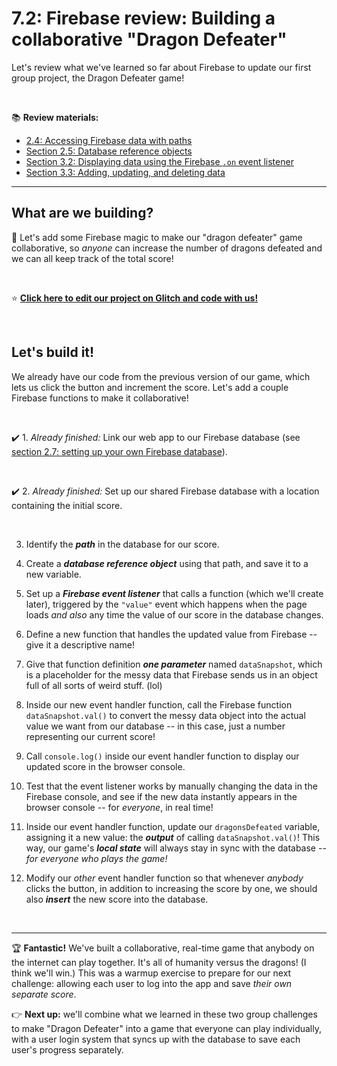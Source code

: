 # 7.2: Firebase review: Building a collaborative "Dragon Defeater"

Let's review what we've learned so far about Firebase to update our first group project, the Dragon Defeater game!

<br/>

:books: **Review materials:**

  - [2.4: Accessing Firebase data with paths](https://github.com/LearnTeachCode/intro-javascript-class/blob/may-2018-int/week-2/2-4-firebase-paths.md)
  - [Section 2.5: Database reference objects](https://github.com/LearnTeachCode/intro-javascript-class/blob/may-2018-int/week-2/2-5-firebase-reference-objects.md)
  - [Section 3.2: Displaying data using the Firebase `.on` event listener](https://github.com/LearnTeachCode/intro-javascript-class/blob/may-2018-int/week-3/3-2-firebase-event-listener.md)
  - [Section 3.3: Adding, updating, and deleting data](https://github.com/LearnTeachCode/intro-javascript-class/blob/may-2018-int/week-3/3-3-firebase-set-remove.md)

<hr/>

## What are we building?

:hammer: Let's add some Firebase magic to make our "dragon defeater" game collaborative, so *anyone* can increase the number of dragons defeated and we can all keep track of the total score!

<br/>

:star: **[Click here to edit our project on Glitch and code with us!](https://glitch.com/edit/#!/join/ba450900-3285-4094-b8d7-a337c8421e4b)**

<br/>


## Let's build it!

We already have our code from the previous version of our game, which lets us click the button and increment the score. Let's add a couple Firebase functions to make it collaborative!

<br/>

  :heavy_check_mark: 1.  *Already finished:* Link our web app to our Firebase database (see [section 2.7: setting up your own Firebase database](https://github.com/LearnTeachCode/intro-javascript-class/blob/may-2018-int/week-2/2-7-firebase-setup.md)).

<br/>

  :heavy_check_mark: 2. *Already finished:* Set up our shared Firebase database with a location containing the initial score.
 
 <br/>
 
  3. Identify the ***path*** in the database for our score.
  
  4. Create a ***database reference object*** using that path, and save it to a new variable.
  
  5. Set up a ***Firebase event listener*** that calls a function (which we'll create later), triggered by the `"value"` event which happens when the page loads *and also* any time the value of our score in the database changes.
  
  6. Define a new function that handles the updated value from Firebase -- give it a descriptive name!
  
  7. Give that function definition ***one parameter*** named `dataSnapshot`, which is a placeholder for the messy data that Firebase sends us in an object full of all sorts of weird stuff. (lol)
  
  8. Inside our new event handler function, call the Firebase function `dataSnapshot.val()` to convert the messy data object into the actual value we want from our database -- in this case, just a number representing our current score!
  
  9. Call `console.log()` inside our event handler function to display our updated score in the browser console.
  
  10. Test that the event listener works by manually changing the data in the Firebase console, and see if the new data instantly appears in the browser console -- for *everyone*, in real time!
  
  11. Inside our event handler function, update our `dragonsDefeated` variable, assigning it a new value: the ***output*** of calling `dataSnapshot.val()`! This way, our game's ***local state*** will always stay in sync with the database -- *for everyone who plays the game!*
  
  12. Modify our *other* event handler function so that whenever *anybody* clicks the button, in addition to increasing the score by one, we should also ***insert*** the new score into the database.


<br/>
<hr/>

:trophy: **Fantastic!** We've built a collaborative, real-time game that anybody on the internet can play together. It's all of humanity versus the dragons! (I think we'll win.) This was a warmup exercise to prepare for our next challenge: allowing each user to log into the app and save *their own separate score*.

:point_right: **Next up:** we'll combine what we learned in these two group challenges to make "Dragon Defeater" into a game that everyone can play individually, with a user login system that syncs up with the database to save each user's progress separately.
